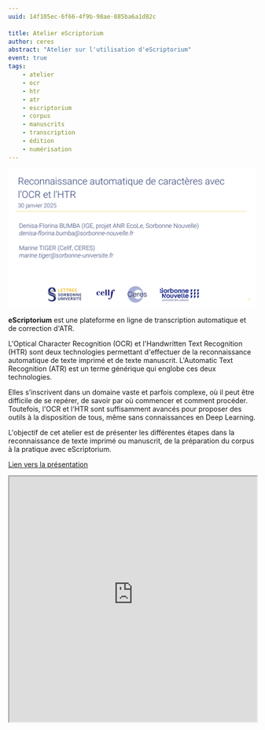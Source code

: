 ```yaml
---
uuid: 14f105ec-6f66-4f9b-98ae-885ba6a1d82c

title: Atelier eScriptorium
author: ceres
abstract: "Atelier sur l'utilisation d'eScriptorium"
event: true
tags:
    - atelier
    - ocr
    - htr
    - atr
    - escriptorium
    - corpus
    - manuscrits
    - transcription
    - édition
    - numérisation
---
```


![](atelier_escriptorium.png)

**eScriptorium** est une plateforme en ligne de transcription
automatique et de correction d'ATR.

L'Optical Character Recognition (OCR) et l'Handwritten Text Recognition (HTR) sont deux technologies permettant d'effectuer de la reconnaissance automatique de texte imprimé et de texte manuscrit. L'Automatic Text Recognition (ATR) est un terme générique qui englobe ces deux technologies.

Elles s’inscrivent dans un domaine vaste et parfois complexe, où il peut être difficile de se repérer, de savoir par où commencer et comment procéder. 
Toutefois, l'OCR et l'HTR sont suffisamment avancés pour proposer des outils à la disposition de tous, même sans connaissances en Deep Learning.

L'objectif de cet atelier est de présenter les différentes étapes dans la reconnaissance de texte imprimé ou manuscrit, de la préparation du corpus à la pratique avec eScriptorium.

[Lien vers la présentation](atelier_escriptorium.pdf)
<iframe src="https://ceres.sorbonne-universite.fr/22daca7c9ce30b59860f1120258dac3e/atelier_escriptorium.pdf" type="application/pdf" width="100%" height="500px">
    <p>Vous pouvez <a href="atelier_escriptorium.pdf">télécharger le PDF</a>.</p>
</iframe>
